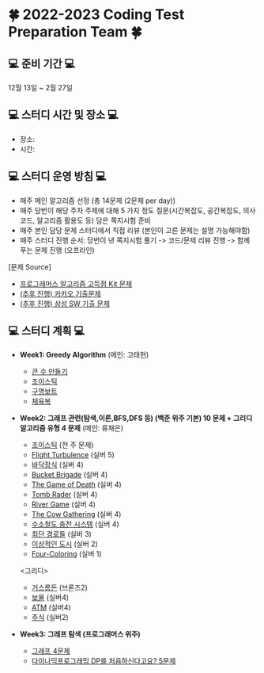 # 🍀 2022-2023 Coding Test Preparation Team 🍀

## 💻 준비 기간 💻
12월 13일 ~ 2월 27일

## 💻 스터디 시간 및 장소 💻
- 장소: 
- 시간:

## 💻 스터디 운영 방침 💻
- 매주 메인 알고리즘 선정 (총 14문제 (2문제 per day))
- 매주 당번이 해당 주차 주제에 대해 5 가지 정도 질문(시간복잡도, 공간복잡도, 의사코드, 알고리즘 활용도 등) 담은 쪽지시험 준비
- 매주 본인 담당 문제 스터디에서 직접 리뷰 (본인이 고른 문제는 설명 가능해야함)
- 매주 스터디 진행 순서: 당번이 낸 쪽지시험 풀기 -> 코드/문제 리뷰 진행 -> 함께 푸는 문제 진행 (오프라인)

[문제 Source]
- [프로그래머스 알고리즘 고득점 Kit 문제](https://school.programmers.co.kr/learn/challenges?tab=algorithm_practice_kit)
- [(추후 진행) 카카오 기출문제](https://school.programmers.co.kr/learn/challenges?order=acceptance_asc&page=1&partIds=31236%2C25448%2C22586%2C20069%2C17214)
- [(추후 진행) 삼성 SW 기출 문제](https://www.acmicpc.net/workbook/view/1152)

## 💻 스터디 계획 💻
- **Week1: Greedy Algorithm** (메인: 고태현)
    - [큰 수 만들기](https://school.programmers.co.kr/learn/courses/30/lessons/42883) 
    - [조이스틱](https://school.programmers.co.kr/learn/courses/30/lessons/42860)
    - [구명보트](https://school.programmers.co.kr/learn/courses/30/lessons/42885) 
    - [체육복](https://school.programmers.co.kr/learn/courses/30/lessons/42862)
 
- **Week2: 그래프 관련(탐색,이론,BFS,DFS 등) (백준 위주 기본) 10 문제 + 그리디 알고리즘 유형 4 문제** (메인: 류채은)
    - [조이스틱](https://school.programmers.co.kr/learn/courses/30/lessons/42860) (전 주 문제)
    - [Flight Turbulence](https://www.acmicpc.net/problem/17848) (실버 5)
    - [바닥장식](https://www.acmicpc.net/problem/1388) (실버 4)
    - [Bucket Brigade](https://www.acmicpc.net/problem/17198) (실버 4)
    - [The Game of Death](https://www.acmicpc.net/problem/11558) (실버 4)
    - [Tomb Rader](https://www.acmicpc.net/problem/18535) (실버 4)
    - [River Game](https://www.acmicpc.net/problem/18304) (실버 4)
    - [The Cow Gathering](https://www.acmicpc.net/problem/16762) (실버 4)
    - [수소철도 충전 시스템](https://www.acmicpc.net/problem/25316) (실버 4)
    - [최단 경로들](https://www.acmicpc.net/problem/5250) (실버 3)
    - [이상적인 도시](https://www.acmicpc.net/problem/5813) (실버 2)
    - [Four-Coloring](https://www.acmicpc.net/problem/16746) (실버 1)
   
    <그리디>
    - [거스름돈](https://www.acmicpc.net/problem/5585) (브론즈2)
    - [보물](https://www.acmicpc.net/problem/1026) (실버4)
    - [ATM](https://www.acmicpc.net/problem/11399) (실버4)
    - [주식](https://www.acmicpc.net/problem/11501) (실버2)
    
    
- **Week3: 그래프 탐색 (프로그래머스 위주)**
    - [그래프 4문제](https://it-college-diary.tistory.com/entry/BFS-DFS-%EA%B0%9C%EB%85%90-%EC%B6%94%EC%B2%9C%EB%AC%B8%EC%A0%9C)
    - [다이나믹프로그래밍 DP를 처음하신다고요? 5문제](https://won-percent.tistory.com/3)
